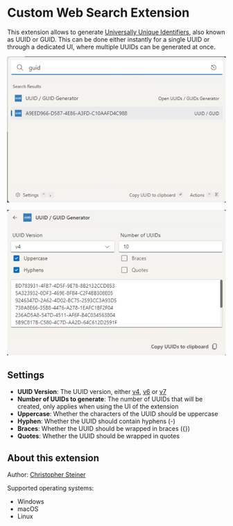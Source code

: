 # Custom Web Search Extension

This extension allows to generate [Universally Unique Identifiers](https://en.wikipedia.org/wiki/Universally_unique_identifier), also known as UUID or GUID.
This can be done either instantly for a single UUID or through a dedicated UI, where multiple UUIDs can be generated at once.

![Example](example.png)

![Example](example-generator.png)


## Settings

-   **UUID Version**: The UUID version, either [v4](https://en.wikipedia.org/wiki/Universally_unique_identifier#Version_4_(random)), [v6](https://en.wikipedia.org/wiki/Universally_unique_identifier#Versions_1_and_6_(date-time_and_MAC_address)) or [v7](https://en.wikipedia.org/wiki/Universally_unique_identifier#Version_7_(timestamp_and_random))
-   **Number of UUIDs to generate**: The number of UUIDs that will be created, only applies when using the UI of the extension
-   **Uppercase**: Whether the characters of the UUID should be uppercase
-   **Hyphen**: Whether the UUID should contain hyphens (-)
-   **Braces**: Whether the UUID should be wrapped in braces ({})
-   **Quotes**: Whether the UUID should be wrapped in quotes

## About this extension

Author: [Christopher Steiner](https://github.com/ChristopherSteiner)

Supported operating systems:

-   Windows
-   macOS
-   Linux
